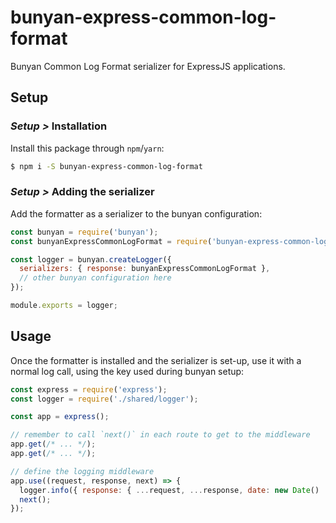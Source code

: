 # bunyan-express-common-log-format

Bunyan Common Log Format serializer for ExpressJS applications.

## Setup

### _Setup >_ Installation

Install this package through `npm`/`yarn`:

```sh
$ npm i -S bunyan-express-common-log-format
```

### _Setup >_ Adding the serializer

Add the formatter as a serializer to the bunyan configuration:

```js
const bunyan = require('bunyan');
const bunyanExpressCommonLogFormat = require('bunyan-express-common-log-format');

const logger = bunyan.createLogger({
  serializers: { response: bunyanExpressCommonLogFormat },
  // other bunyan configuration here
});

module.exports = logger;
```

## Usage

Once the formatter is installed and the serializer is set-up, use it with a normal log call, using
the key used during bunyan setup:

```js
const express = require('express');
const logger = require('./shared/logger');

const app = express();

// remember to call `next()` in each route to get to the middleware
app.get(/* ... */);
app.get(/* ... */);

// define the logging middleware
app.use((request, response, next) => {
  logger.info({ response: { ...request, ...response, date: new Date()  } });
  next();
});
```
